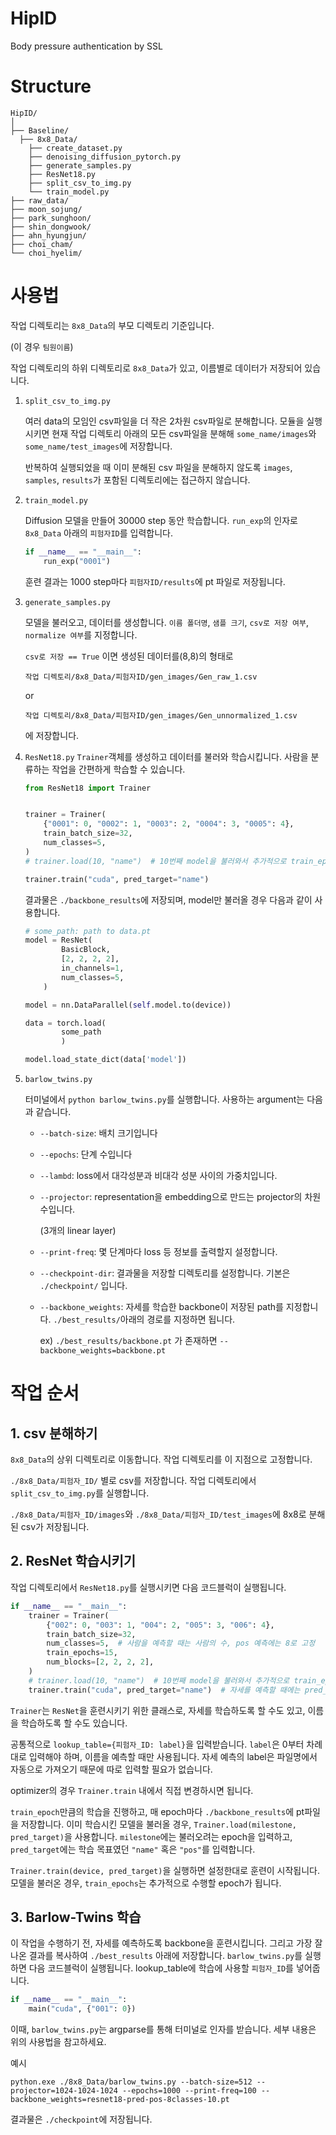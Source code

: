 # HipID
Body pressure authentication by SSL

# Structure
```
HipID/
│
├── Baseline/
  ├── 8x8_Data/
    ├── create_dataset.py
    ├── denoising_diffusion_pytorch.py
    ├── generate_samples.py
    ├── ResNet18.py
    ├── split_csv_to_img.py
    └── train_model.py
├── raw_data/
├── moon_sojung/
├── park_sunghoon/
├── shin_dongwook/
├── ahn_hyungjun/
├── choi_cham/
└── choi_hyelim/
```


# 사용법

작업 디렉토리는 `8x8_Data`의 부모 디렉토리 기준입니다.

(이 경우 `팀원이름`) 

작업 디렉토리의 하위 디렉토리로 `8x8_Data`가 있고, 이름별로 데이터가 저장되어 있습니다.

1. `split_csv_to_img.py` 
    
    여러 data의 모임인 csv파일을 더 작은 2차원 csv파일로 분해합니다. 모듈을 실행시키면 현재 작업 디렉토리 아래의 모든 csv파일을 분해해 `some_name/images`와 `some_name/test_images`에 저장합니다.

    반복하여 실행되었을 때 이미 분해된 csv 파일을 분해하지 않도록 `images`, `samples`, `results`가 포함된 디렉토리에는 접근하지 않습니다.


2. `train_model.py`

    Diffusion 모델을 만들어 30000 step 동안 학습합니다. `run_exp`의 인자로 `8x8_Data` 아래의 `피험자ID`를 입력합니다.
    
    ```python
    if __name__ == "__main__":
        run_exp("0001")
    ```

    훈련 결과는 1000 step마다 `피험자ID/results`에 pt 파일로 저장됩니다.


3. `generate_samples.py`
   
    모델을 불러오고, 데이터를 생성합니다. `이름 폴더명`, `샘플 크기`, `csv로 저장 여부`, `normalize 여부`를 지정합니다.

    `csv로 저장 == True` 이면 생성된 데이터를(8,8)의 형태로  

    `작업 디렉토리/8x8_Data/피험자ID/gen_images/Gen_raw_1.csv`
     
     or

    `작업 디렉토리/8x8_Data/피험자ID/gen_images/Gen_unnormalized_1.csv`
     
    에 저장합니다.

4. `ResNet18.py`
    `Trainer`객체를 생성하고 데이터를 불러와 학습시킵니다. 사람을 분류하는 작업을 간편하게 학습할 수 있습니다.
    
    ```python
    from ResNet18 import Trainer


    trainer = Trainer(
        {"0001": 0, "0002": 1, "0003": 2, "0004": 3, "0005": 4},
        train_batch_size=32,
        num_classes=5,
    )
    # trainer.load(10, "name")  # 10번째 model을 불러와서 추가적으로 train_epoch만큼 훈련시킴

    trainer.train("cuda", pred_target="name")
    ```

    결과물은 `./backbone_results`에 저장되며, model만 불러올 경우 다음과 같이 사용합니다.

    ```python
    # some_path: path to data.pt 
    model = ResNet(
            BasicBlock,
            [2, 2, 2, 2],
            in_channels=1,
            num_classes=5,
        )
    
    model = nn.DataParallel(self.model.to(device))

    data = torch.load(
            some_path
            )

    model.load_state_dict(data['model'])
    
5. `barlow_twins.py`
   
   터미널에서 `python barlow_twins.py`를 실행합니다.
   사용하는 argument는 다음과 같습니다.
   
   * `--batch-size`: 배치 크기입니다

   * `--epochs`: 단계 수입니다

   * `--lambd`: loss에서 대각성분과 비대각 성분 사이의 가중치입니다.
 
   * `--projector`: representation을 embedding으로 만드는 projector의 차원 수입니다.
        
        (3개의 linear layer)

   * `--print-freq`: 몇 단계마다 loss 등 정보를 출력할지 설정합니다.

   * `--checkpoint-dir`: 결과물을 저장할 디렉토리를 설정합니다. 기본은 `./checkpoint/` 입니다.

   * `--backbone_weights`: 자세를 학습한 backbone이 저장된 path를 지정합니다. `./best_results/`아래의 경로를 지정하면 됩니다. 

        ex) `./best_results/backbone.pt` 가 존재하면
   `--backbone_weights=backbone.pt` 
   
# 작업 순서

## 1. csv 분해하기
`8x8_Data`의 상위 디렉토리로 이동합니다. 작업 디렉토리를 이 지점으로 고정합니다.

 `./8x8_Data/피험자_ID/` 별로 csv를 저장합니다. 작업 디렉토리에서 `split_csv_to_img.py`를 실행합니다. 

 `./8x8_Data/피험자_ID/images`와 `./8x8_Data/피험자_ID/test_images`에 8x8로 분해된 csv가 저장됩니다.

## 2. ResNet 학습시키기
작업 디렉토리에서 `ResNet18.py`를 실행시키면 다음 코드블럭이 실행됩니다.
```python
if __name__ == "__main__":
    trainer = Trainer(
        {"002": 0, "003": 1, "004": 2, "005": 3, "006": 4},
        train_batch_size=32,
        num_classes=5,  # 사람을 예측할 때는 사람의 수, pos 예측에는 8로 고정
        train_epochs=15,
        num_blocks=[2, 2, 2, 2],
    )
    # trainer.load(10, "name")  # 10번째 model을 불러와서 추가적으로 train_epoch만큼 훈련시킴
    trainer.train("cuda", pred_target="name")  # 자세를 예측할 때에는 pred_target='pos'
```
`Trainer`는 `ResNet`을 훈련시키기 위한 클래스로, 자세를 학습하도록 할 수도 있고, 이름을 학습하도록 할 수도 있습니다. 

공통적으로 `lookup_table={피험자_ID: label}`을 입력받습니다. `label`은 0부터 차례대로 입력해야 하며, 이름을 예측할 때만 사용됩니다. 자세 예측의 label은 파일명에서 자동으로 가져오기 때문에 따로 입력할 필요가 없습니다.

optimizer의 경우 `Trainer.train` 내에서 직접 변경하시면 됩니다.

`train_epoch`만큼의 학습을 진행하고, 매 epoch마다 `./backbone_results`에 pt파일을 저장합니다. 이미 학습시킨 모델을 불러올 경우, `Trainer.load(milestone, pred_target)`을 사용합니다. `milestone`에는 불러오려는 epoch을 입력하고, `pred_target`에는 학습 목표였던 `"name"` 혹은 `"pos"`를 입력합니다.

`Trainer.train(device, pred_target)`을 실행하면 설정한대로 훈련이 시작됩니다. 
모델을 불러온 경우, `train_epochs`는 추가적으로 수행할 epoch가 됩니다.

## 3. Barlow-Twins 학습

이 작업을 수행하기 전, 자세를 예측하도록 backbone을 훈련시킵니다. 그리고 가장 잘 나온 결과를 복사하여 `./best_results` 아래에 저장합니다.
`barlow_twins.py`를 실행하면 다음 코드블럭이 실행됩니다. lookup_table에 학습에 사용할 `피험자_ID`를 넣어줍니다.
```python
if __name__ == "__main__":
    main("cuda", {"001": 0})
```
이때, `barlow_twins.py`는 argparse를 통해 터미널로 인자를 받습니다. 세부 내용은 위의 사용법을 참고하세요.

예시
```
python.exe ./8x8_Data/barlow_twins.py --batch-size=512 --projector=1024-1024-1024 --epochs=1000 --print-freq=100 --backbone_weights=resnet18-pred-pos-8classes-10.pt
```

결과물은 `./checkpoint`에 저장됩니다.
